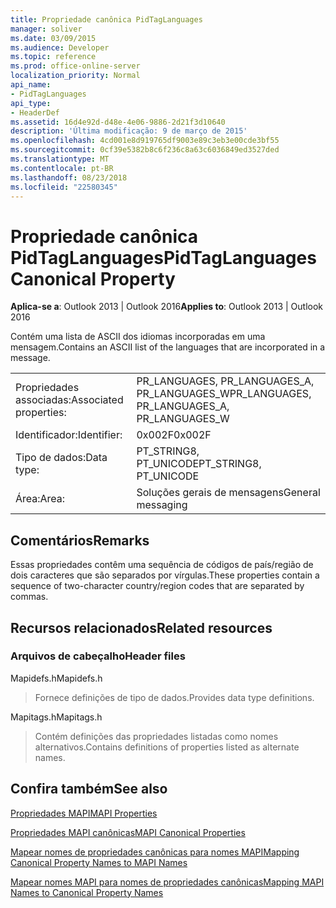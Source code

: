 ```yaml
---
title: Propriedade canônica PidTagLanguages
manager: soliver
ms.date: 03/09/2015
ms.audience: Developer
ms.topic: reference
ms.prod: office-online-server
localization_priority: Normal
api_name:
- PidTagLanguages
api_type:
- HeaderDef
ms.assetid: 16d4e92d-d48e-4e06-9886-2d21f3d10640
description: 'Última modificação: 9 de março de 2015'
ms.openlocfilehash: 4cd001e8d919765df9003e89c3eb3e00cde3bf55
ms.sourcegitcommit: 0cf39e5382b8c6f236c8a63c6036849ed3527ded
ms.translationtype: MT
ms.contentlocale: pt-BR
ms.lasthandoff: 08/23/2018
ms.locfileid: "22580345"
---
```

# <a name="pidtaglanguages-canonical-property"></a><span data-ttu-id="94418-103">Propriedade canônica PidTagLanguages</span><span class="sxs-lookup"><span data-stu-id="94418-103">PidTagLanguages Canonical Property</span></span>

  
  
<span data-ttu-id="94418-104">**Aplica-se a**: Outlook 2013 | Outlook 2016</span><span class="sxs-lookup"><span data-stu-id="94418-104">**Applies to**: Outlook 2013 | Outlook 2016</span></span> 
  
<span data-ttu-id="94418-105">Contém uma lista de ASCII dos idiomas incorporadas em uma mensagem.</span><span class="sxs-lookup"><span data-stu-id="94418-105">Contains an ASCII list of the languages that are incorporated in a message.</span></span> 
  
|||
|:-----|:-----|
|<span data-ttu-id="94418-106">Propriedades associadas:</span><span class="sxs-lookup"><span data-stu-id="94418-106">Associated properties:</span></span>  <br/> |<span data-ttu-id="94418-107">PR_LANGUAGES, PR_LANGUAGES_A, PR_LANGUAGES_W</span><span class="sxs-lookup"><span data-stu-id="94418-107">PR_LANGUAGES, PR_LANGUAGES_A, PR_LANGUAGES_W</span></span>  <br/> |
|<span data-ttu-id="94418-108">Identificador:</span><span class="sxs-lookup"><span data-stu-id="94418-108">Identifier:</span></span>  <br/> |<span data-ttu-id="94418-109">0x002F</span><span class="sxs-lookup"><span data-stu-id="94418-109">0x002F</span></span>  <br/> |
|<span data-ttu-id="94418-110">Tipo de dados:</span><span class="sxs-lookup"><span data-stu-id="94418-110">Data type:</span></span>  <br/> |<span data-ttu-id="94418-111">PT_STRING8, PT_UNICODE</span><span class="sxs-lookup"><span data-stu-id="94418-111">PT_STRING8, PT_UNICODE</span></span>  <br/> |
|<span data-ttu-id="94418-112">Área:</span><span class="sxs-lookup"><span data-stu-id="94418-112">Area:</span></span>  <br/> |<span data-ttu-id="94418-113">Soluções gerais de mensagens</span><span class="sxs-lookup"><span data-stu-id="94418-113">General messaging</span></span>  <br/> |
   
## <a name="remarks"></a><span data-ttu-id="94418-114">Comentários</span><span class="sxs-lookup"><span data-stu-id="94418-114">Remarks</span></span>

<span data-ttu-id="94418-115">Essas propriedades contêm uma sequência de códigos de país/região de dois caracteres que são separados por vírgulas.</span><span class="sxs-lookup"><span data-stu-id="94418-115">These properties contain a sequence of two-character country/region codes that are separated by commas.</span></span> 
  
## <a name="related-resources"></a><span data-ttu-id="94418-116">Recursos relacionados</span><span class="sxs-lookup"><span data-stu-id="94418-116">Related resources</span></span>

### <a name="header-files"></a><span data-ttu-id="94418-117">Arquivos de cabeçalho</span><span class="sxs-lookup"><span data-stu-id="94418-117">Header files</span></span>

<span data-ttu-id="94418-118">Mapidefs.h</span><span class="sxs-lookup"><span data-stu-id="94418-118">Mapidefs.h</span></span>
  
> <span data-ttu-id="94418-119">Fornece definições de tipo de dados.</span><span class="sxs-lookup"><span data-stu-id="94418-119">Provides data type definitions.</span></span>
    
<span data-ttu-id="94418-120">Mapitags.h</span><span class="sxs-lookup"><span data-stu-id="94418-120">Mapitags.h</span></span>
  
> <span data-ttu-id="94418-121">Contém definições das propriedades listadas como nomes alternativos.</span><span class="sxs-lookup"><span data-stu-id="94418-121">Contains definitions of properties listed as alternate names.</span></span>
    
## <a name="see-also"></a><span data-ttu-id="94418-122">Confira também</span><span class="sxs-lookup"><span data-stu-id="94418-122">See also</span></span>



[<span data-ttu-id="94418-123">Propriedades MAPI</span><span class="sxs-lookup"><span data-stu-id="94418-123">MAPI Properties</span></span>](mapi-properties.md)
  
[<span data-ttu-id="94418-124">Propriedades MAPI canônicas</span><span class="sxs-lookup"><span data-stu-id="94418-124">MAPI Canonical Properties</span></span>](mapi-canonical-properties.md)
  
[<span data-ttu-id="94418-125">Mapear nomes de propriedades canônicas para nomes MAPI</span><span class="sxs-lookup"><span data-stu-id="94418-125">Mapping Canonical Property Names to MAPI Names</span></span>](mapping-canonical-property-names-to-mapi-names.md)
  
[<span data-ttu-id="94418-126">Mapear nomes MAPI para nomes de propriedades canônicas</span><span class="sxs-lookup"><span data-stu-id="94418-126">Mapping MAPI Names to Canonical Property Names</span></span>](mapping-mapi-names-to-canonical-property-names.md)

